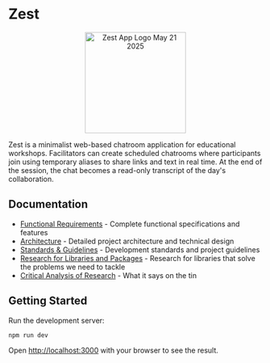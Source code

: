 # Zest

<p align="center">
  <img src="https://github.com/user-attachments/assets/94adc3c6-09e6-4222-8aa4-eff70909a531" alt="Zest App Logo May 21 2025" width="200">
</p>

Zest is a minimalist web-based chatroom application for educational workshops. Facilitators can create scheduled chatrooms where participants join using temporary aliases to share links and text in real time. At the end of the session, the chat becomes a read-only transcript of the day's collaboration.

## Documentation

- [Functional Requirements](FUNCTIONAL.md) - Complete functional specifications and features
- [Architecture](ARCHITECTURE.md) - Detailed project architecture and technical design
- [Standards & Guidelines](CLAUDE.md) - Development standards and project guidelines
- [Research for Libraries and Packages](RESEARCH.md) - Research for libraries that solve the problems we need to tackle
- [Critical Analysis of Research](FLAWS.md) - What it says on the tin

## Getting Started

Run the development server:

```bash
npm run dev
```

Open [http://localhost:3000](http://localhost:3000) with your browser to see the result.
